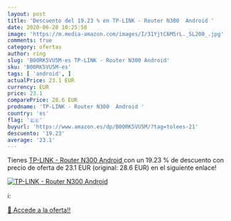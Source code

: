 ```yaml
---
layout: post
title: 'Descuento del 19.23 % en TP-LINK - Router N300  Android '
date: 2020-06-28 10:25:58
image: 'https://m.media-amazon.com/images/I/31YjtC6MSrL._SL200_.jpg'
comments: true
category: ofertas
author: ring
slug: 'B00RK5VU5M-es TP-LINK - Router N300 Android'
sku: 'B00RK5VU5M-es'
tags: [ 'android', ]
actualPrice: 23.1 EUR
currency: EUR
price: 23.1
comparePrice: 28.6 EUR
prodname: 'TP-LINK - Router N300  Android '
country: 'es'
flag: '🇪🇸'
buyurl: 'https://www.amazon.es/dp/B00RK5VU5M/?tag=tolees-21'
descuento: '19.23'
average: '23.1'
---
```


Tienes [TP-LINK - Router N300  Android ](https://www.amazon.es/dp/B00RK5VU5M/?tag=tolees-21) con un 19.23 % de descuento con precio de oferta de 23.1 EUR (original: 28.6 EUR) en el siguiente enlace!

[![TP-LINK - Router N300  Android ](https://m.media-amazon.com/images/I/31YjtC6MSrL._SL200_.jpg)](https://www.amazon.es/dp/B00RK5VU5M/?tag=tolees-21)

ℹ️:


[🛒 Accede a la oferta!!](https://www.amazon.es/dp/B00RK5VU5M/?tag=tolees-21)
